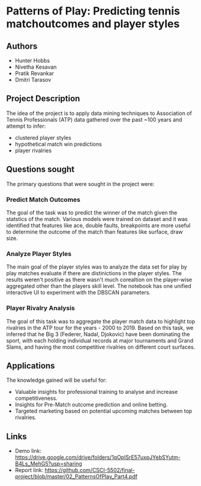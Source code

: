 # Patterns of Play: Predicting tennis matchoutcomes and player styles

## Authors
- Hunter Hobbs
- Nivetha Kesavan
- Pratik Revankar
- Dmitri Tarasov

## Project Description
The idea of the project is to apply data mining techniques to Association of Tennis Professionals (ATP) data gathered over the past ~100 years and attempt to infer:
- clustered player styles
- hypothetical match win predictions
- player rivalries

## Questions sought
The primary questions that were sought in the project were:

### Predict Match Outcomes
The goal of the task was to predict the winner of the match given the statstics of the match. Various models were trained on dataset and it was identified that features like ace, double faults, breakpoints are more useful to determine the outcome of the match than features like surface, draw size.
### Analyze Player Styles
The main goal of the player styles was to analyze the data set for play by play matches evaluate if there are distinictions in the player styles. The results weren't positive as there wasn't much corealtion on the player-wise aggregated other than the players skill level. The notebook has one unified interactive UI to experiment with the DBSCAN parameters. 
### Player Rivalry Analysis
The goal of this task was to aggregate the player match data to highlight top rivalries in the ATP tour for the years - 2000 to 2019. Based on this task, we inferred that he Big 3 (Federer, Nadal, Djokovic) have been dominating the sport, with each holding individual records at major tournaments and Grand Slams, and having the most competitive rivalries on different court surfaces.
## Applications
The knowledge gained will be useful for:
- Valuable insights for professional training to analyse and increase competitiveness.
- Insights for Pre-Match outcome prediction and online betting.
- Targeted marketing based on potential upcoming matches between top rivalries.

## Links
-  Demo link: https://drive.google.com/drive/folders/1qOpISrE57uxpJYebSYutm-B4Ls_MehG5?usp=sharing 
-  Report link: https://github.com/CSCI-5502/final-project/blob/master/02_PatternsOfPlay_Part4.pdf
